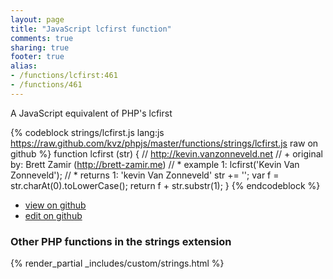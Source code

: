 ```yaml
---
layout: page
title: "JavaScript lcfirst function"
comments: true
sharing: true
footer: true
alias:
- /functions/lcfirst:461
- /functions/461
---
```

<!-- Generated by Rakefile:build -->
A JavaScript equivalent of PHP's lcfirst

{% codeblock strings/lcfirst.js lang:js https://raw.github.com/kvz/phpjs/master/functions/strings/lcfirst.js raw on github %}
function lcfirst (str) {
    // http://kevin.vanzonneveld.net
    // +   original by: Brett Zamir (http://brett-zamir.me)
    // *     example 1: lcfirst('Kevin Van Zonneveld');
    // *     returns 1: 'kevin Van Zonneveld'
    str += '';
    var f = str.charAt(0).toLowerCase();
    return f + str.substr(1);
}
{% endcodeblock %}

 - [view on github](https://github.com/kvz/phpjs/blob/master/functions/strings/lcfirst.js)
 - [edit on github](https://github.com/kvz/phpjs/edit/master/functions/strings/lcfirst.js)

### Other PHP functions in the strings extension
{% render_partial _includes/custom/strings.html %}
